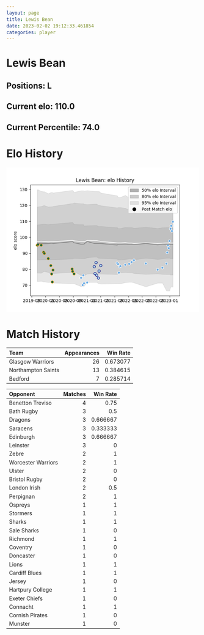 ```yaml
---  
layout: page  
title: Lewis Bean  
date: 2023-02-02 19:12:33.461854  
categories: player  
---
```

# Lewis Bean

## Positions: L

## Current elo: 110.0

## Current Percentile: 74.0

# Elo History


![elo history](history_LewisBean.png)
# Match History


| Team               |   Appearances |   Win Rate |
|:-------------------|--------------:|-----------:|
| Glasgow Warriors   |            26 |   0.673077 |
| Northampton Saints |            13 |   0.384615 |
| Bedford            |             7 |   0.285714 |

| Opponent           |   Matches |   Win Rate |
|:-------------------|----------:|-----------:|
| Benetton Treviso   |         4 |   0.75     |
| Bath Rugby         |         3 |   0.5      |
| Dragons            |         3 |   0.666667 |
| Saracens           |         3 |   0.333333 |
| Edinburgh          |         3 |   0.666667 |
| Leinster           |         3 |   0        |
| Zebre              |         2 |   1        |
| Worcester Warriors |         2 |   1        |
| Ulster             |         2 |   0        |
| Bristol Rugby      |         2 |   0        |
| London Irish       |         2 |   0.5      |
| Perpignan          |         2 |   1        |
| Ospreys            |         1 |   1        |
| Stormers           |         1 |   1        |
| Sharks             |         1 |   1        |
| Sale Sharks        |         1 |   0        |
| Richmond           |         1 |   1        |
| Coventry           |         1 |   0        |
| Doncaster          |         1 |   0        |
| Lions              |         1 |   1        |
| Cardiff Blues      |         1 |   1        |
| Jersey             |         1 |   0        |
| Hartpury College   |         1 |   1        |
| Exeter Chiefs      |         1 |   0        |
| Connacht           |         1 |   1        |
| Cornish Pirates    |         1 |   0        |
| Munster            |         1 |   0        |